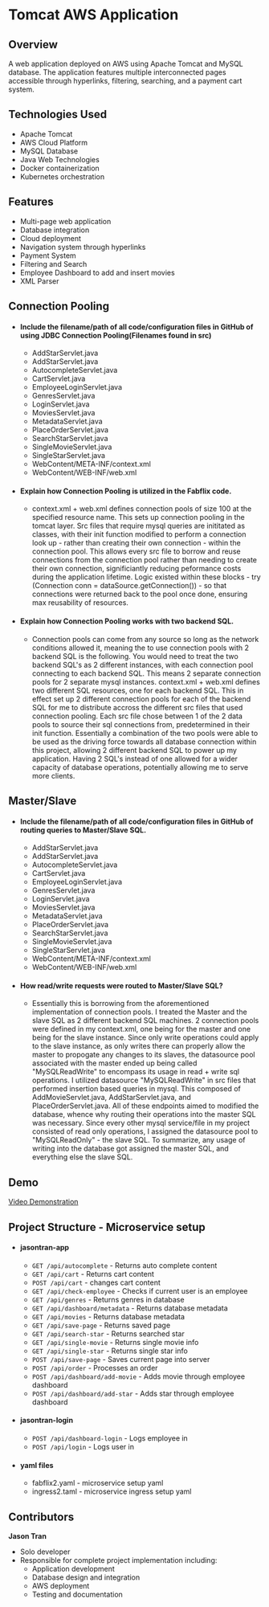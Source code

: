 # Tomcat AWS Application

## Overview
A web application deployed on AWS using Apache Tomcat and MySQL database. The application features multiple interconnected pages accessible through hyperlinks, filtering, searching, and a payment cart system.

## Technologies Used
- Apache Tomcat
- AWS Cloud Platform
- MySQL Database
- Java Web Technologies
- Docker containerization
- Kubernetes orchestration

## Features
- Multi-page web application
- Database integration
- Cloud deployment
- Navigation system through hyperlinks
- Payment System
- Filtering and Search
- Employee Dashboard to add and insert movies
- XML Parser

## Connection Pooling
  - #### Include the filename/path of all code/configuration files in GitHub of using JDBC Connection Pooling(Filenames found in src)
    - AddStarServlet.java
    - AddStarServlet.java
    - AutocompleteServlet.java
    - CartServlet.java
    - EmployeeLoginServlet.java
    - GenresServlet.java
    - LoginServlet.java
    - MoviesServlet.java
    - MetadataServlet.java
    - PlaceOrderServlet.java
    - SearchStarServlet.java
    - SingleMovieServlet.java
    - SingleStarServlet.java
    - WebContent/META-INF/context.xml
    - WebContent/WEB-INF/web.xml
  - #### Explain how Connection Pooling is utilized in the Fabflix code.
    - context.xml + web.xml defines connection pools of size 100 at the specified resource name. This sets up connection pooling in the tomcat layer. Src files that require mysql queries are inititated as classes, with their init function modified to perform a connection look up - rather than creating their own connection - within the connection pool. This allows every src file to borrow and reuse connections from the connection pool rather than needing to create their own connection, significiantly reducing peformance costs during the application lifetime. Logic existed within these blocks - try (Connection conn = dataSource.getConnection()) - so that connections were returned back to the pool once done, ensuring max reusability of resources.
  - #### Explain how Connection Pooling works with two backend SQL.
    - Connection pools can come from any source so long as the network conditions allowed it, meaning the to use connection pools with 2 backend SQL is the following. You would need to treat the two backend SQL's as 2 different instances, with each connection pool connecting to each backend SQL. This means 2 separate connection pools for 2 separate mysql instances. context.xml + web.xml defines two different SQL resources, one for each backend SQL. This in effect set up 2 different connection pools for each of the backend SQL for me to distribute accross the different src files that used connection pooling. Each src file chose between 1 of the 2 data pools to source their sql connections from, predetermined in their init function. Essentially a combination of the two pools were able to be used as the driving force towards all database connection within this project, allowing 2 different backend SQL to power up my application. Having 2 SQL's instead of one allowed for a wider capacity of database operations, potentially allowing me to serve more clients. 

## Master/Slave
  - #### Include the filename/path of all code/configuration files in GitHub of routing queries to Master/Slave SQL.
      - AddStarServlet.java
      - AddStarServlet.java
      - AutocompleteServlet.java
      - CartServlet.java
      - EmployeeLoginServlet.java
      - GenresServlet.java
      - LoginServlet.java
      - MoviesServlet.java
      - MetadataServlet.java
      - PlaceOrderServlet.java
      - SearchStarServlet.java
      - SingleMovieServlet.java
      - SingleStarServlet.java
      - WebContent/META-INF/context.xml
      - WebContent/WEB-INF/web.xml
  - #### How read/write requests were routed to Master/Slave SQL?
     - Essentially this is borrowing from the aforementioned implementation of connection pools. I treated the Master and the slave SQL as 2 different backend SQL machines. 2 connection pools were defined in my context.xml, one being for the master and one being for the slave instance. Since only write operations could apply to the slave instance, as only writes there can properly allow the master to propogate any changes to its slaves, the datasource pool associated with the master ended up being called "MySQLReadWrite" to encompass its usage in read + write sql operations. I utilized datasource "MySQLReadWrite" in src files that performed insertion based queries in mysql. This composed of AddMovieServlet.java, AddStarServlet.java, and PlaceOrderServlet.java. All of these endpoints aimed to modified the database, whence why routing their operations into the master SQL was necessary. Since every other mysql service/file in my project consisted of read only operations, I assigned the datasource pool to "MySQLReadOnly" - the slave SQL. To summarize, any usage of writing into the database got assigned the master SQL, and everything else the slave SQL.  


## Demo
[Video Demonstration](https://youtu.be/AtRqVmQtBBk?si=jPRFi0w9YbUJv7Yk)


## Project Structure - Microservice setup
- #### jasontran-app
  - `GET /api/autocomplete` - Returns auto complete content
  - `GET /api/cart` - Returns cart content
  - `POST /api/cart` - changes cart content
  - `GET /api/check-employee` - Checks if current user is an employee
  - `GET /api/genres` - Returns genres in database
  - `GET /api/dashboard/metadata` - Returns database metadata
  - `GET /api/movies` - Returns database metadata 
  - `GET /api/save-page` - Returns saved page
  - `GET /api/search-star` - Returns searched star
  - `GET /api/single-movie` - Returns single movie info
  - `GET /api/single-star` - Returns single star info
  - `POST /api/save-page` - Saves current page into server
  - `POST /api/order` - Processes an order
  - `POST /api/dashboard/add-movie` - Adds movie through employee dashboard
  - `POST /api/dashboard/add-star` - Adds star through employee dashboard
- #### jasontran-login
    - `POST /api/dashboard-login` - Logs employee in
    - `POST /api/login` - Logs user in
- #### yaml files
  - fabflix2.yaml - microservice setup yaml
  - ingress2.taml - microservice ingress setup yaml

## Contributors
**Jason Tran**
- Solo developer
- Responsible for complete project implementation including:
  - Application development
  - Database design and integration
  - AWS deployment
  - Testing and documentation
